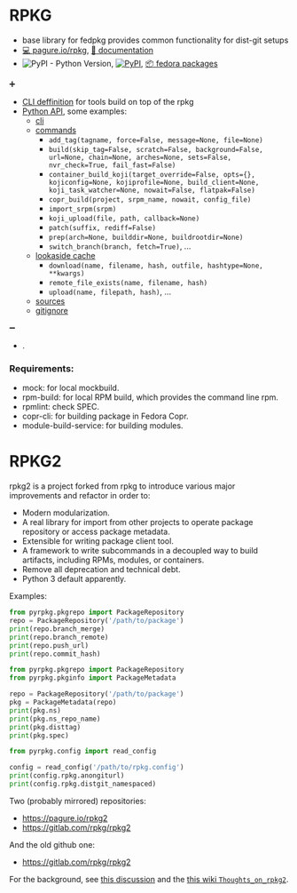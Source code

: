 # RPKG

- base library for fedpkg provides common functionality for dist-git setups
- [ :computer: pagure.io/rpkg](https://pagure.io/rpkg), [ :scroll: documentation](https://docs.pagure.org/rpkg)
- ![PyPI - Python Version](https://img.shields.io/pypi/pyversions/rpkg.svg), [![PyPI](https://img.shields.io/pypi/v/rpkg.svg)](https://pypi.org/project/rpkg/), [ :package: fedora packages](https://src.fedoraproject.org/rpms/rpkg)

:heavy_plus_sign:

- [CLI deffinition](https://docs.pagure.org/rpkg/cli.html#) for tools build on top of the rpkg
- [Python API](https://docs.pagure.org/rpkg/api.html), some examples:
  - [cli](https://docs.pagure.org/rpkg/api.html#cli)
  - [commands](https://docs.pagure.org/rpkg/api.html#commands)
    - `add_tag(tagname, force=False, message=None, file=None)`
    - `build(skip_tag=False, scratch=False, background=False, url=None, chain=None, arches=None, sets=False, nvr_check=True, fail_fast=False)`
    - `container_build_koji(target_override=False, opts={}, kojiconfig=None, kojiprofile=None, build_client=None, koji_task_watcher=None, nowait=False, flatpak=False)`
    - `copr_build(project, srpm_name, nowait, config_file)`
    - `import_srpm(srpm)`
    - `koji_upload(file, path, callback=None)`
    - `patch(suffix, rediff=False)`
    - `prep(arch=None, builddir=None, buildrootdir=None)`
    - `switch_branch(branch, fetch=True)`, ...
  - [lookaside cache](https://docs.pagure.org/rpkg/api.html#lookaside)
    - `download(name, filename, hash, outfile, hashtype=None, **kwargs)`
    - `remote_file_exists(name, filename, hash)`
    - `upload(name, filepath, hash)`, ...
  - [sources](https://docs.pagure.org/rpkg/api.html#sources)
  - [gitignore](https://docs.pagure.org/rpkg/api.html#gitignore)

:heavy_minus_sign:

- .

### Requirements:

- mock: for local mockbuild.
- rpm-build: for local RPM build, which provides the command line rpm.
- rpmlint: check SPEC.
- copr-cli: for building package in Fedora Copr.
- module-build-service: for building modules.

# RPKG2

rpkg2 is a project forked from rpkg to introduce various major improvements and refactor in order to:

- Modern modularization.
- A real library for import from other projects to operate package repository or access package metadata.
- Extensible for writing package client tool.
- A framework to write subcommands in a decoupled way to build artifacts, including RPMs, modules, or containers.
- Remove all deprecation and technical debt.
- Python 3 default apparently.

Examples:

```python
from pyrpkg.pkgrepo import PackageRepository
repo = PackageRepository('/path/to/package')
print(repo.branch_merge)
print(repo.branch_remote)
print(repo.push_url)
print(repo.commit_hash)
```

```python
from pyrpkg.pkgrepo import PackageRepository
from pyrpkg.pkginfo import PackageMetadata

repo = PackageRepository('/path/to/package')
pkg = PackageMetadata(repo)
print(pkg.ns)
print(pkg.ns_repo_name)
print(pkg.disttag)
print(pkg.spec)
```

```python
from pyrpkg.config import read_config

config = read_config('/path/to/rpkg.config')
print(config.rpkg.anongiturl)
print(config.rpkg.distgit_namespaced)
```

Two (probably mirrored) repositories:

- https://pagure.io/rpkg2
- https://gitlab.com/rpkg/rpkg2

And the old github one:

- https://gitlab.com/rpkg/rpkg2

For the background, see [this discussion](https://pagure.io/rpkg/issue/49) and the [this wiki `Thoughts_on_rpkg2`](https://fedoraproject.org/wiki/Thoughts_on_rpkg2).
